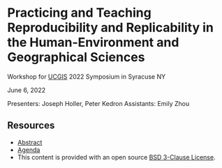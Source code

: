 # Practicing and Teaching Reproducibility and Replicability in the Human-Environment and Geographical Sciences

Workshop for [UCGIS](https://www.ucgis.org/) 2022 Symposium in Syracuse NY

June 6, 2022

Presenters: Joseph Holler, Peter Kedron
Assistants: Emily Zhou

## Resources

- [Abstract](Abstract.md)
- [Agenda](Agenda.md)
- This content is provided with an open source [BSD 3-Clause License](LICENSE).

